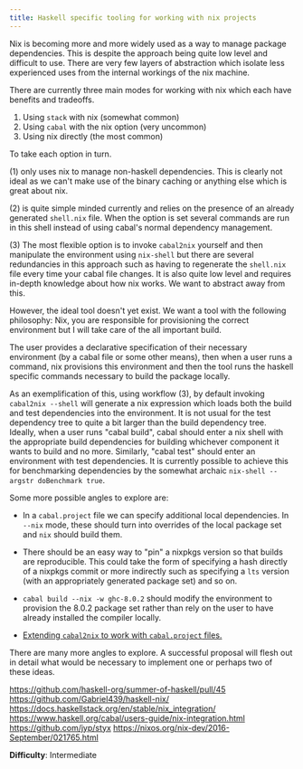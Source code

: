 ```yaml
---
title: Haskell specific tooling for working with nix projects
---
```


Nix is becoming more and more widely used as a way to manage package dependencies.
This is despite the approach being quite low level and difficult to use. There
are very few layers of abstraction which isolate less experienced uses from the
internal workings of the nix machine.

There are currently three main modes for working with nix which each have benefits and tradeoffs.

1. Using `stack` with nix (somewhat common)
2. Using `cabal` with the nix option (very uncommon)
3. Using nix directly (the most common)

To take each option in turn.

(1) only uses nix to manage non-haskell dependencies. This is clearly not ideal
as we can't make use of the binary caching or anything else which is great about nix.

(2) is quite simple minded currently and relies on the presence of an
already generated `shell.nix` file. When the option is set several commands are run in this shell
instead of using cabal's normal dependency management.

(3) The most flexible option is to invoke `cabal2nix` yourself and then manipulate the
environment using `nix-shell` but there are several redundancies in this approach
such as having to regenerate the `shell.nix` file every time your cabal file changes.
It is also quite low level and requires in-depth knowledge about how nix works. We
want to abstract away from this.

However, the ideal tool doesn't yet exist. We want a tool with the following philosophy:
Nix, you are responsible for provisioning the correct environment but I will take
care of the all important build.

The user provides a declarative specification of their necessary environment (by a cabal file
or some other means), then when a user runs a command, nix provisions this
environment and then the tool runs the haskell specific commands necessary to
build the package locally.

As an exemplification of this, using workflow (3), by default invoking `cabal2nix --shell`
will generate a nix expression which loads both the build and test dependencies into the
environment. It is not usual for the test dependency tree to quite a bit larger than the
build dependency tree. Ideally, when a user runs "cabal build", cabal should enter
a nix shell with the appropriate build dependencies for building whichever component
it wants to build and no more. Similarly, "cabal test" should enter an
environment with test dependencies. It is currently possible to achieve this
for benchmarking dependencies by the somewhat archaic `nix-shell --argstr doBenchmark true`.


Some more possible angles to explore are:

* In a `cabal.project` file we can specify additional local dependencies.
In `--nix` mode, these should turn into overrides of the local package set and `nix` should
build them.

* There should be an easy way to "pin" a nixpkgs version so that builds are reproducible.
This could take the form of specifying a hash directly of a nixpkgs commit or more indirectly
such as specifying a `lts` version (with an appropriately generated package set) and so on.

* `cabal build --nix -w ghc-8.0.2` should modify the environment to provision the
  8.0.2 package set rather than rely on the user to have already installed the
  compiler locally.

* [Extending `cabal2nix` to work with `cabal.project` files.](https://github.com/haskell-org/summer-of-haskell/pull/45#issuecomment-361255425)

There are many more angles to explore. A successful proposal will flesh out in
detail what would be necessary to implement one or perhaps two of these ideas.

https://github.com/haskell-org/summer-of-haskell/pull/45
https://github.com/Gabriel439/haskell-nix/
https://docs.haskellstack.org/en/stable/nix_integration/
https://www.haskell.org/cabal/users-guide/nix-integration.html
https://github.com/jyp/styx
https://nixos.org/nix-dev/2016-September/021765.html

**Difficulty**: Intermediate
